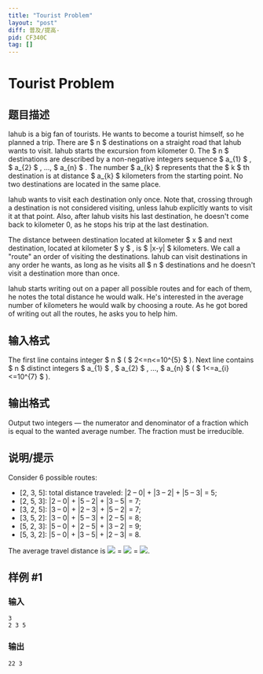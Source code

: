```yaml
---
title: "Tourist Problem"
layout: "post"
diff: 普及/提高-
pid: CF340C
tag: []
---
```


# Tourist Problem

## 题目描述

Iahub is a big fan of tourists. He wants to become a tourist himself, so he planned a trip. There are $ n $ destinations on a straight road that Iahub wants to visit. Iahub starts the excursion from kilometer 0. The $ n $ destinations are described by a non-negative integers sequence $ a_{1} $ , $ a_{2} $ , ..., $ a_{n} $ . The number $ a_{k} $ represents that the $ k $ th destination is at distance $ a_{k} $ kilometers from the starting point. No two destinations are located in the same place.

Iahub wants to visit each destination only once. Note that, crossing through a destination is not considered visiting, unless Iahub explicitly wants to visit it at that point. Also, after Iahub visits his last destination, he doesn't come back to kilometer 0, as he stops his trip at the last destination.

The distance between destination located at kilometer $ x $ and next destination, located at kilometer $ y $ , is $ |x-y| $ kilometers. We call a "route" an order of visiting the destinations. Iahub can visit destinations in any order he wants, as long as he visits all $ n $ destinations and he doesn't visit a destination more than once.

Iahub starts writing out on a paper all possible routes and for each of them, he notes the total distance he would walk. He's interested in the average number of kilometers he would walk by choosing a route. As he got bored of writing out all the routes, he asks you to help him.

## 输入格式

The first line contains integer $ n $ ( $ 2<=n<=10^{5} $ ). Next line contains $ n $ distinct integers $ a_{1} $ , $ a_{2} $ , ..., $ a_{n} $ ( $ 1<=a_{i}<=10^{7} $ ).

## 输出格式

Output two integers — the numerator and denominator of a fraction which is equal to the wanted average number. The fraction must be irreducible.

## 说明/提示

Consider 6 possible routes:

- \[2, 3, 5\]: total distance traveled: |2 – 0| + |3 – 2| + |5 – 3| = 5;
- \[2, 5, 3\]: |2 – 0| + |5 – 2| + |3 – 5| = 7;
- \[3, 2, 5\]: |3 – 0| + |2 – 3| + |5 – 2| = 7;
- \[3, 5, 2\]: |3 – 0| + |5 – 3| + |2 – 5| = 8;
- \[5, 2, 3\]: |5 – 0| + |2 – 5| + |3 – 2| = 9;
- \[5, 3, 2\]: |5 – 0| + |3 – 5| + |2 – 3| = 8.

The average travel distance is ![](https://cdn.luogu.com.cn/upload/vjudge_pic/CF340C/46abd0367bb1ab89fd9e16a66d93ae130f1cb4b6.png) = ![](https://cdn.luogu.com.cn/upload/vjudge_pic/CF340C/3ee5b4e2d0bb159e64987b0886cc8a870c2084a7.png) = ![](https://cdn.luogu.com.cn/upload/vjudge_pic/CF340C/1d6a962c150afd1c2b26fd73c34a41806e6a93af.png).

## 样例 #1

### 输入

```
3
2 3 5

```

### 输出

```
22 3
```

